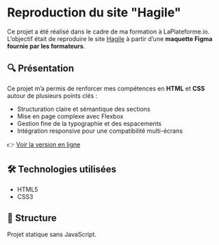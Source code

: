 # Reproduction du site "Hagile"

Ce projet a été réalisé dans le cadre de ma formation à LaPlateforme.io.  
L’objectif était de reproduire le site [Hagile](https://hagile.fr/) à partir d’une **maquette Figma fournie par les formateurs**.

## 🔍 Présentation

Ce projet m’a permis de renforcer mes compétences en **HTML** et **CSS** autour de plusieurs points clés :

- Structuration claire et sémantique des sections
- Mise en page complexe avec Flexbox
- Gestion fine de la typographie et des espacements
- Intégration responsive pour une compatibilité multi-écrans

👉 [Voir la version en ligne](https://roooceee.github.io/Hagile_remake/)

## 🛠️ Technologies utilisées

- HTML5  
- CSS3

## 📁 Structure

Projet statique sans JavaScript.  